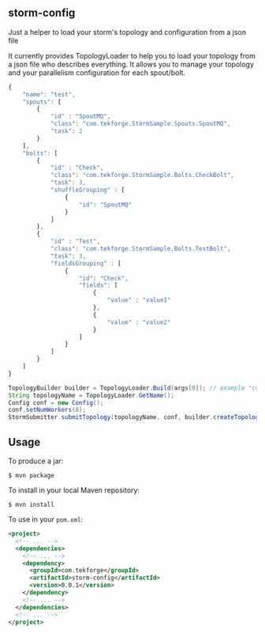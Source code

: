 ## storm-config ##

Just a helper to load your storm's topology and configuration from a json file

It currently provides TopologyLoader to help you to load your topology from a json file who describes everything.
It allows you to manage your topology and your parallelism configuration for each spout/bolt.

```javascript
{
	"name": "test",
	"spouts": [
		{
			"id" : "SpoutMQ",
			"class": "com.tekforge.StormSample.Spouts.SpoutMQ",
			"task": 2
		}
	],
	"bolts": [
		{
			"id" : "Check",
			"class": "com.tekforge.StormSample.Bolts.CheckBolt",
			"task": 3,
			"shuffleGrouping" : [
				{
					"id": "SpoutMQ"
				}
			]
		},
		{
			"id" : "Test",
			"class": "com.tekforge.StormSample.Bolts.TestBolt",
			"task": 3,
			"fieldsGrouping" : [
				{
					"id": "Check",
					"fields": [
						{
							"value" : "value1"
						},
						{
							"value" : "value2"
						}
					]
				}
			]
		}
	]
}
```

```java
TopologyBuilder builder = TopologyLoader.Build(args[0]); // example "conf.json"
String topologyName = TopologyLoader.GetName();
Config conf = new Config();
conf.setNumWorkers(8);
StormSubmitter.submitTopology(topologyName, conf, builder.createTopology());
```

## Usage ##

To produce a jar:

    $ mvn package

To install in your local Maven repository:

    $ mvn install

To use in your `pom.xml`:

```xml
<project>
  <!-- ... -->
  <dependencies>
    <!-- ... -->
    <dependency>
      <groupId>com.tekforge</groupId>
      <artifactId>storm-config</artifactId>
      <version>0.0.1</version>
    </dependency>
    <!-- ... -->
  </dependencies>
  <!-- ... -->
</project>
```


